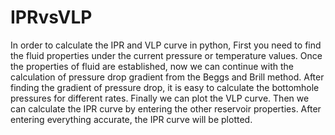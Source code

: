 # IPRvsVLP

In order to calculate the IPR and VLP curve in python, 
First you need to find the fluid properties under the current pressure or temperature values. 
Once the properties of fluid are established, now we can continue with the calculation of pressure drop gradient from the Beggs and Brill method.
After finding the gradient of pressure drop, it is easy to calculate the bottomhole pressures for different rates. Finally we can plot the VLP curve.
Then we can calculate the IPR curve by entering the other reservoir properties. After entering everything accurate, the IPR curve will be plotted.
